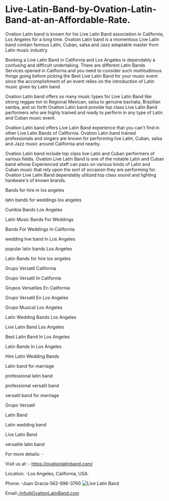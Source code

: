 # Live-Latin-Band-by-Ovation-Latin-Band-at-an-Affordable-Rate.

Ovation Latin band is known for his Live Latin Band association in California, Los Angeles for a long time. Ovation Latin band is a momentous Live Latin band contain famous Latin, Cuban, salsa and Jazz adaptable master from Latin music industry.

Booking a Live Latin Band in California and Los Angeles is dependably a confusing and difficult undertaking. There are different Latin Bands Services opened in California and you need to consider such multitudinous things going before picking the Best Live Latin Band for your music event since the accomplishment of an event relies on the introduction of Latin music given by Latin band.

Ovation Latin band offers so many music types for Live Latin Band like strong reggae ton to Regional Mexican, salsa to genuine bachata, Brazilian samba, and so forth Ovation Latin band provide top class Live Latin Band performers who are highly trained and ready to perform in any type of Latin and Cuban music event.

Ovation Latin band offers Live Latin Band experience that you can't find in other Live Latin Bands of California. Ovation Latin band trained professionals and singers are known for performing live Latin, Cuban, salsa and Jazz music around California and nearby.

Ovation Latin band include top class live Latin and Cuban performers of various fields. Ovation Live Latin Band is one of the notable Latin and Cuban band whose Experienced staff can pass on various kinds of Latin and Cuban music that rely upon the sort of occasion they are performing for. Ovation Live Latin Band dependably utilized top class sound and lighting hardware's of known brands.

Bands for hire in los angeles

latin bands for weddings los angeles

Cumbia Bands Los Angeles

Latin Music Bands For Weddings

Bands For Weddings In California

wedding live band In Los Angeles

popular latin bands Los Angeles

Latin Bands for hire los angeles

Grupo Versatil California

Grupo Versatil In California

Grupos Versatiles En California

Grupo Versatil En Los Angeles

Grupo Musical Los Angeles

Latin Wedding Bands Los Angeles

Live Latin Band Los Angeles

Best Latin Band In Los Angeles

Latin Bands In Los Angeles

Hire Latin Wedding Bands

Latin band for marriage

professional latin band

professional versatil band

versatil band for marriage

Grupo Versatil

Latin Band

Latin wedding band

Live Latin Band

versatile latin band

For more details: -

Visit us at: - https://ovationlatinband.com/

Location: -Los Angeles, California, USA.

Phone: -Juan Gracia-562-896-3760
![Live Latin Band](https://user-images.githubusercontent.com/91527248/149931668-3db90a83-0931-4916-b8b0-da84ec5c6c94.jpg)

Email:-Info@OvationLatinBand.com
